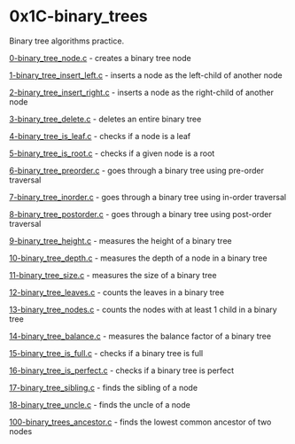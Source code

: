 # 0x1C-binary_trees

Binary tree algorithms practice.

[0-binary_tree_node.c](0-binary_tree_node.c) - creates a binary tree node

[1-binary_tree_insert_left.c](1-binary_tree_insert_left.c) - inserts a node as the left-child of another node

[2-binary_tree_insert_right.c](2-binary_tree_insert_right.c) - inserts a node as the right-child of another node

[3-binary_tree_delete.c](3-binary_tree_delete.c) - deletes an entire binary tree

[4-binary_tree_is_leaf.c](4-binary_tree_is_leaf.c) - checks if a node is a leaf

[5-binary_tree_is_root.c](5-binary_tree_is_root.c) - checks if a given node is a root

[6-binary_tree_preorder.c](6-binary_tree_preorder.c) - goes through a binary tree using pre-order traversal

[7-binary_tree_inorder.c](7-binary_tree_inorder.c) - goes through a binary tree using in-order traversal

[8-binary_tree_postorder.c](8-binary_tree_postorder.c) - goes through a binary tree using post-order traversal

[9-binary_tree_height.c](9-binary_tree_height.c) - measures the height of a binary tree

[10-binary_tree_depth.c](10-binary_tree_depth.c) - measures the depth of a node in a binary tree

[11-binary_tree_size.c](11-binary_tree_size.c) - measures the size of a binary tree

[12-binary_tree_leaves.c](12-binary_tree_leaves.c) - counts the leaves in a binary tree

[13-binary_tree_nodes.c](13-binary_tree_nodes.c) - counts the nodes with at least 1 child in a binary tree

[14-binary_tree_balance.c](14-binary_tree_balance.c) - measures the balance factor of a binary tree

[15-binary_tree_is_full.c](15-binary_tree_is_full.c) - checks if a binary tree is full

[16-binary_tree_is_perfect.c](16-binary_tree_is_perfect.c) - checks if a binary tree is perfect

[17-binary_tree_sibling.c](17-binary_tree_sibling.c) - finds the sibling of a node

[18-binary_tree_uncle.c](18-binary_tree_uncle.c) - finds the uncle of a node

[100-binary_trees_ancestor.c](100-binary_trees_ancestor.c) - finds the lowest common ancestor of two nodes
